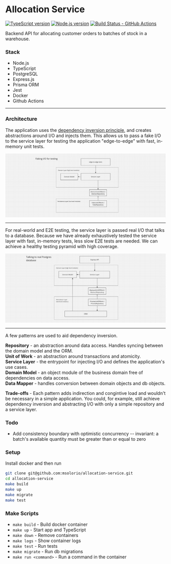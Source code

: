 # Allocation Service

[![TypeScript version][ts-badge]][typescript-5-4] [![Node.js version][nodejs-badge]][nodejs] [![Build Status - GitHub Actions][gha-badge]][gha-ci]

Backend API for allocating customer orders to batches of stock in a warehouse.

### Stack
- Node.js
- TypeScript
- PostgreSQL
- Express.js
- Prisma ORM
- Jest
- Docker
- Github Actions

---

### Architecture

The application uses the [dependency inversion principle](https://en.wikipedia.org/wiki/Dependency_inversion_principle), and creates abstractions around I/O and injects them. This allows us to pass a fake I/O to the service layer for testing the application "edge-to-edge" with fast, in-memory unit tests.

![in-memory-implementation](README_assets/in-memory-implementation.png)

---

For real-world and E2E testing, the service layer is passed real I/O that talks to a database. Because we have already exhaustively tested the service layer with fast, in-memory tests, less slow E2E tests are needed. We can achieve a healthy testing pyramid with high coverage.

![e2e-implementation](README_assets/e2e-implementation.png)

---

A few patterns are used to aid dependency inversion.

**Repository** - an abstraction around data access. Handles syncing between the domain model and the ORM.<br>
**Unit of Work** - an abstraction around transactions and atomicity.<br>
**Service Layer** - the entrypoint for injecting I/O and defines the application's use cases.<br>
**Domain Model** - an object module of the business domain free of dependencies on data access.<br>
**Data Mapper** - handles conversion between domain objects and db objects.<br>

**Trade-offs** - Each pattern adds indirection and congintive load and wouldn't be necessary in a simple application. You could, for example, still achieve dependency inversion and abstracting I/O with only a simple repository and a service layer.

### Todo
- Add consistency boundary with optimistic concurrency
-- invariant: a batch's available quantity must be greater than or equal to zero

### Setup
Install docker and then run

```sh
git clone git@github.com:msolorio/allocation-service.git
cd allocation-service
make build
make up
make migrate
make test
```

### Make Scripts

- `make build` - Build docker container
- `make up` - Start app and TypeScript
- `make down` - Remove containers
- `make logs` - Show container logs
- `make test` - Run tests
- `make migrate` - Run db migrations
- `make run <command>` - Run a command in the container

[ts-badge]: https://img.shields.io/badge/TypeScript-5.4-blue.svg
[typescript-5-4]: https://devblogs.microsoft.com/typescript/announcing-typescript-5-4/
[nodejs-badge]: https://img.shields.io/badge/Node.js-=%2020.16.0-blue.svg
[nodejs]: https://nodejs.org/dist/v20.16/docs/api/
[gha-badge]: https://github.com/jsynowiec/node-typescript-boilerplate/actions/workflows/nodejs.yml/badge.svg
[gha-ci]: https://github.com/jsynowiec/node-typescript-boilerplate/actions/workflows/nodejs.yml
